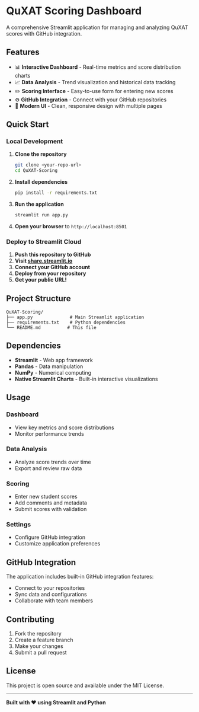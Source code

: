 # QuXAT Scoring Dashboard

A comprehensive Streamlit application for managing and analyzing QuXAT scores with GitHub integration.

## Features

- 📊 **Interactive Dashboard** - Real-time metrics and score distribution charts
- 📈 **Data Analysis** - Trend visualization and historical data tracking
- ✏️ **Scoring Interface** - Easy-to-use form for entering new scores
- ⚙️ **GitHub Integration** - Connect with your GitHub repositories
- 🎨 **Modern UI** - Clean, responsive design with multiple pages

## Quick Start

### Local Development

1. **Clone the repository**
   ```bash
   git clone <your-repo-url>
   cd QuXAT-Scoring
   ```

2. **Install dependencies**
   ```bash
   pip install -r requirements.txt
   ```

3. **Run the application**
   ```bash
   streamlit run app.py
   ```

4. **Open your browser** to `http://localhost:8501`

### Deploy to Streamlit Cloud

1. **Push this repository to GitHub**
2. **Visit [share.streamlit.io](https://share.streamlit.io)**
3. **Connect your GitHub account**
4. **Deploy from your repository**
5. **Get your public URL!**

## Project Structure

```
QuXAT-Scoring/
├── app.py              # Main Streamlit application
├── requirements.txt    # Python dependencies
└── README.md          # This file
```

## Dependencies

- **Streamlit** - Web app framework
- **Pandas** - Data manipulation
- **NumPy** - Numerical computing
- **Native Streamlit Charts** - Built-in interactive visualizations

## Usage

### Dashboard
- View key metrics and score distributions
- Monitor performance trends

### Data Analysis
- Analyze score trends over time
- Export and review raw data

### Scoring
- Enter new student scores
- Add comments and metadata
- Submit scores with validation

### Settings
- Configure GitHub integration
- Customize application preferences

## GitHub Integration

The application includes built-in GitHub integration features:
- Connect to your repositories
- Sync data and configurations
- Collaborate with team members

## Contributing

1. Fork the repository
2. Create a feature branch
3. Make your changes
4. Submit a pull request

## License

This project is open source and available under the MIT License.

---

**Built with ❤️ using Streamlit and Python**